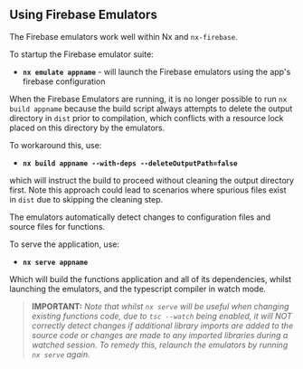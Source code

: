 ## Using Firebase Emulators

The Firebase emulators work well within Nx and `nx-firebase`.

To startup the Firebase emulator suite:

- **`nx emulate appname`** - will launch the Firebase emulators using the app's firebase configuration

When the Firebase Emulators are running, it is no longer possible to run `nx build appname` because the build script always attempts to delete the output directory in `dist` prior to compilation, which conflicts with a resource lock placed on this directory by the emulators.

To workaround this, use:

- **`nx build appname --with-deps --deleteOutputPath=false`**

which will instruct the build to proceed without cleaning the output directory first. Note this approach could lead to scenarios where spurious files exist in `dist` due to skipping the cleaning step.

The emulators automatically detect changes to configuration files and source files for functions.

To serve the application, use:

- **`nx serve appname`**

Which will build the functions application and all of its dependencies, whilst launching the emulators, and the typescript compiler in watch mode.

> **IMPORTANT:** _Note that whilst `nx serve` will be useful when changing existing functions code, due to `tsc --watch` being enabled, it will NOT correctly detect changes if additional library imports are added to the source code or changes are made to any imported libraries during a watched session. To remedy this, relaunch the emulators by running `nx serve` again._
